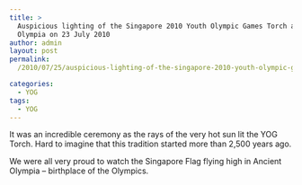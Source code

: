 ```yaml
---
title: >
  Auspicious lighting of the Singapore 2010 Youth Olympic Games Torch at Ancient
  Olympia on 23 July 2010
author: admin
layout: post
permalink:
  /2010/07/25/auspicious-lighting-of-the-singapore-2010-youth-olympic-games-torch-at-ancient-olympia-on-23-july-2010/

categories:
  - YOG
tags:
  - YOG
---
```

<p>It was an incredible ceremony as the rays of the very hot sun lit the YOG Torch. Hard to imagine that this tradition started more than 2,500 years ago.</p>

<p>We were all very proud to watch the Singapore Flag flying high in Ancient Olympia – birthplace of the Olympics.</p>
